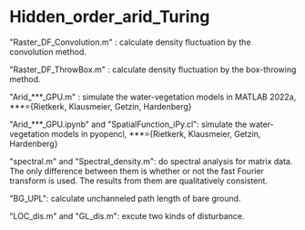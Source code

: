 # Hidden_order_arid_Turing

"Raster_DF_Convolution.m" : calculate density fluctuation by the convolution method.

"Raster_DF_ThrowBox.m" : calculate density fluctuation by the box-throwing method.

"Arid_***_GPU.m" : simulate the water-vegetation models in MATLAB 2022a, ***={Rietkerk, Klausmeier, Getzin, Hardenberg}

"Arid_***_GPU.ipynb" and "SpatialFunction_iPy.cl": simulate the water-vegetation models in pyopencl, ***={Rietkerk, Klausmeier, Getzin, Hardenberg}

"spectral.m" and "Spectral_density.m": do spectral analysis for matrix data. The only difference between them is whether or not the fast Fourier transform is used. The results from them are qualitatively consistent.

"BG_UPL": calculate unchanneled path length of bare ground.

"LOC_dis.m" and "GL_dis.m": excute two kinds of disturbance.
